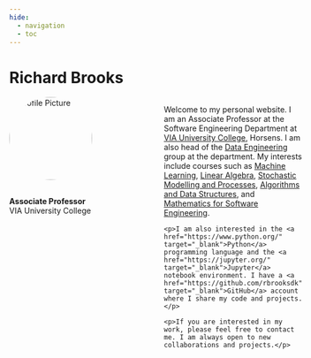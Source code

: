 ```yaml
---
hide:
  - navigation
  - toc
---
```


# Richard Brooks

<div style="display: flex; align-items: flex-start; gap: 30px;">

  <div style="flex: 0 0 250px; text-align: left;">
    <img src="figures/profile_pic.png" alt="Profile Picture" style="width: 150px; height: 150px; border-radius: 50%; margin-bottom: 1rem;">
    <p><strong>Associate Professor</strong><br>
       VIA University College</p>
  </div>

  <div style="flex: 1;">
    <p>Welcome to my personal website. I am an Associate Professor at the Software Engineering Department at <a href="https://en.via.dk/programmes/bachelor/software-technology-engineering" target="_blank">VIA University College</a>, Horsens. I am also head of the <a href="https://en.via.dk/programmes/bachelor/software-technology-engineering/data-engineering" target="_blank">Data Engineering</a> group at the department. My interests include courses such as <a href="https://en.via.dk/tmh-courses/introduction-to-machine-learning-and-ai?education=ict" target="_blank">Machine Learning</a>, <a href="https://en.via.dk/tmh-courses/applied-linear-algebra?education=ict" target="_blank">Linear Algebra</a>, <a href="https://en.via.dk/tmh-courses/stochastic-modelling-and-processes?education=ict" target="_blank">Stochastic Modelling and Processes</a>, <a href="https://en.via.dk/tmh-courses/algorithms-and-data-structures?education=ict" target="_blank">Algorithms and Data Structures</a>, and <a href="https://en.via.dk/tmh-courses/mathematics-for-software-engineering?education=ict" target="_blank">Mathematics for Software Engineering</a>.</p>

    <p>I am also interested in the <a href="https://www.python.org/" target="_blank">Python</a> programming language and the <a href="https://jupyter.org/" target="_blank">Jupyter</a> notebook environment. I have a <a href="https://github.com/rbrooksdk" target="_blank">GitHub</a> account where I share my code and projects.</p>

    <p>If you are interested in my work, please feel free to contact me. I am always open to new collaborations and projects.</p>
  </div>
</div>
